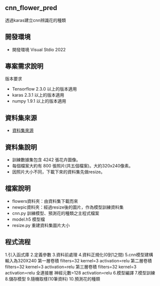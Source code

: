 ## cnn_flower_pred
透過karas建立cnn辨識花的種類
## 開發環境

  * 開發環境 Visual Stdio 2022

## 專案需求說明

版本要求
  * Tensorflow 2.3.0 以上的版本適用
  * karas 2.3.1 以上的版本適用
  * numpy 1.9.1 以上的版本適用
  
## 資料集來源

* [資料集來源](https://www.kaggle.com/alxmamaev/flowers-recognition)

## 資料集說明

  * 訓練數據集包含 4242 張花卉圖像。
  * 每個檔案大約有 800 張照片(共五個檔案)。大約320x240像素。
  * 因照片大小不同，下載下來的資料集先做resize。
  
## 檔案說明

  * flowers資料夾：由資料集下載而來
  * newpic資料夾：經過resize後的圖片，作為模型訓練資料集
  * cnn.py 訓練模型、預測花的種類之主程式檔案
  * model.h5 模型檔
  * resize.py 重建資料集圖片大小

## 程式流程

1.引入函式庫
2.定義參數
3.資料前處理
4.資料正規化(0到1之間)
5.cnn模型建構
 輸入為320X240
 第一層卷積
  filters=32
  kernel=3
  activation=relu
 第二層卷積
  filters=32
  kernel=3
  activation=relu
 第三層卷積
  filters=32
  kernel=3
  activation=relu
 全連接層
 神經元數=128
 activation=relu
6.模型編譯
7.模型訓練
8.儲存模型
9.隨機取樣(10筆資料)
10.預測花的種類
  
